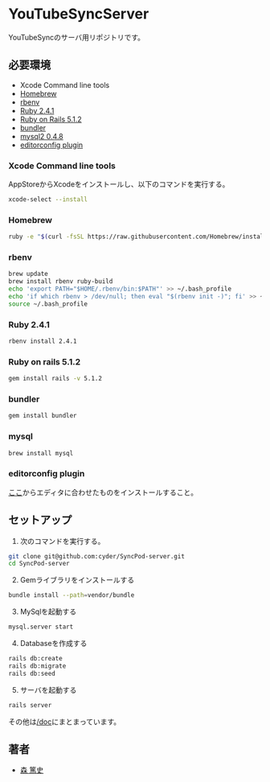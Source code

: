 # YouTubeSyncServer
YouTubeSyncのサーバ用リポジトリです。

## 必要環境
* Xcode Command line tools
* [Homebrew](https://brew.sh/index_ja.html)
* [rbenv](https://github.com/rbenv/rbenv)
* [Ruby 2.4.1](https://github.com/ruby/ruby)
* [Ruby on Rails 5.1.2](https://github.com/rails/rails)
* [bundler](http://bundler.io/)
* [mysql2 0.4.8](https://github.com/brianmario/mysql2)
* [editorconfig plugin](http://editorconfig.org/#download)

### Xcode Command line tools
AppStoreからXcodeをインストールし、以下のコマンドを実行する。
```sh
xcode-select --install
```

### Homebrew
```sh
ruby -e "$(curl -fsSL https://raw.githubusercontent.com/Homebrew/install/master/install)"
```

### rbenv
```sh
brew update
brew install rbenv ruby-build
echo 'export PATH="$HOME/.rbenv/bin:$PATH"' >> ~/.bash_profile
echo 'if which rbenv > /dev/null; then eval "$(rbenv init -)"; fi' >> ~/.bash_profile
source ~/.bash_profile
```

### Ruby 2.4.1
```sh
rbenv install 2.4.1
```

### Ruby on rails 5.1.2
```sh
gem install rails -v 5.1.2
```

### bundler
```sh
gem install bundler
```

### mysql
```sh
brew install mysql
```

### editorconfig plugin
[ここ](http://editorconfig.org/#download)からエディタに合わせたものをインストールすること。

## セットアップ
1. 次のコマンドを実行する。
```sh
git clone git@github.com:cyder/SyncPod-server.git
cd SyncPod-server
```

2. Gemライブラリをインストールする
```sh
bundle install --path=vendor/bundle
```

3. MySqlを起動する
```sh
mysql.server start
```

4. Databaseを作成する
```sh
rails db:create
rails db:migrate
rails db:seed
```

5. サーバを起動する
```sh
rails server
```

その他は[/doc](./doc)にまとまっています。

## 著者
* [森 篤史](@Mori-Atsushi)

